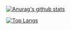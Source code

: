 [![Anurag's github stats](https://github-readme-stats.vercel.app/api?username=xiaonan-37021&show_icons=true&theme=react&title_color=blue&count_private=true)](https://github.com/anuraghazra/github-readme-stats)

[![Top Langs](https://github-readme-stats.vercel.app/api/top-langs/?username=xiaonan-37021&layout=compact&hide=html,css)](https://github.com/anuraghazra/github-readme-stats)
